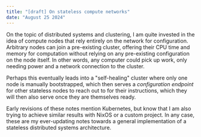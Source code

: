 ```yaml
---
title: "[draft] On stateless compute networks"
date: "August 25 2024"
---
```


On the topic of distributed systems and clustering,
I am quite invested in the idea of compute nodes that rely entirely on the network for configuration.
Arbitrary nodes can join a pre-existing cluster,
offering their CPU time and memory for computation without relying on any pre-existing configuration on the node itself.
In other words, any computer could pick up work,
only needing power and a network connection to the cluster.

Perhaps this eventually leads into a "self-healing" cluster where only one node is manually bootstrapped,
which then serves a _configuration endpoint_ for other stateless nodes to reach out to for their instructions,
which they will then also serve once they are themselves ready.

Early revisions of these notes mention Kubernetes,
but know that I am also trying to achieve similar results with NixOS or a custom project.
In any case, these are my ever-updating notes towards a general implementation of a stateless distributed systems architecture.
